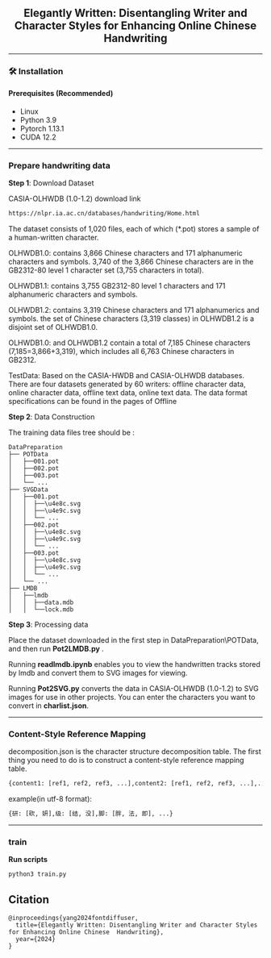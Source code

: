<div align=center>## Elegantly Written: Disentangling Writer and Character Styles for Enhancing Online Chinese  Handwriting </div><hr>### 🛠️ Installation#### Prerequisites (Recommended)- Linux- Python 3.9- Pytorch 1.13.1- CUDA 12.2<hr>### Prepare handwriting data**Step 1**: Download DatasetCASIA-OLHWDB (1.0-1.2) download link```bashhttps://nlpr.ia.ac.cn/databases/handwriting/Home.html```The dataset consists of 1,020 files, each of which (*.pot) stores a sample of a human-written character.OLHWDB1.0: contains 3,866 Chinese characters and 171 alphanumeric characters and symbols. 3,740 of the 3,866 Chinese characters are in the GB2312-80 level 1 character set (3,755 characters in total).OLHWDB1.1: contains 3,755 GB2312-80 level 1 characters and 171 alphanumeric characters and symbols.OLHWDB1.2: contains 3,319 Chinese characters and 171 alphanumerics and symbols. the set of Chinese characters (3,319 classes) in OLHWDB1.2 is a disjoint set of OLHWDB1.0.OLHWDB1.0: and OLHWDB1.2 contain a total of 7,185 Chinese characters (7,185=3,866+3,319), which includes all 6,763 Chinese characters in GB2312.TestData: Based on the CASIA-HWDB and CASIA-OLHWDB databases. There are four datasets generated by 60 writers: offline character data, online character data, offline text data, online text data. The data format specifications can be found in the pages of Offline **Step 2**: Data ConstructionThe training data files tree should be :```DataPreparation├── POTData│   ├──001.pot│   ├──002.pot│   ├──003.pot│   └── ...├── SVGData│   ├──001.pot│   │  ├──\u4e8c.svg│   │  ├──\u4e9c.svg│   │  └── ...│   ├──002.pot│   │  ├──\u4e8c.svg│   │  ├──\u4e9c.svg│   │  └── ...│   ├──003.pot│   │  ├──\u4e8c.svg│   │  ├──\u4e9c.svg│   │  └── ...│   └── ...├── LMDB│   ├──lmdb│   │  ├──data.mdb│   │  └──lock.mdb```**Step 3**: Processing dataPlace the dataset downloaded in the first step in DataPreparation\POTData, and then run  **Pot2LMDB.py** .Running **readlmdb.ipynb** enables you to view the handwritten tracks stored by lmdb and convert them to SVG images for viewing.Running **Pot2SVG.py** converts the data in CASIA-OLHWDB (1.0-1.2) to SVG images for use in other projects. You can enter the characters you want to convert in **charlist.json**.<hr>### Content-Style Reference Mappingdecomposition.json  is the character structure decomposition table.  The first thing you need to do is to construct a content-style reference mapping table. ```bash{content1: [ref1, ref2, ref3, ...],content2: [ref1, ref2, ref3, ...],...}```example(in utf-8 format):```bash{研: [砍, 妍],级: [结, 没],脚: [胖, 法, 即], ...}```<hr>### train**Run scripts**```bashpython3 train.py ```## Citation```@inproceedings{yang2024fontdiffuser,  title={Elegantly Written: Disentangling Writer and Character Styles for Enhancing Online Chinese  Handwriting},  year={2024}}```